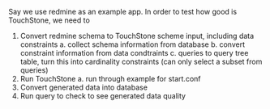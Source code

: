 Say we use redmine as an example app. 
In order to test how good is TouchStone, we need to 
1. Convert redmine schema to TouchStone scheme input, including data constraints
    a. collect schema information from database
    b. convert constraint information from data condtraints
    c. queries to query tree table, turn this into cardinality constraints (can only select a subset from queries)
2. Run TouchStone 
    a. run through example for start.conf
3. Convert generated data into database 
4. Run query to check to see generated data quality 